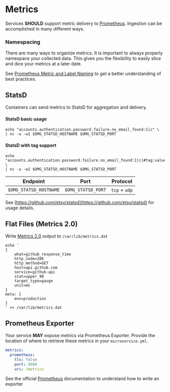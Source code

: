 # Metrics <Badge text="FUTURE" type="error" vertical="middle"/>

Services **SHOULD** support metric delivery to [Prometheus](https://prometheus.io). Ingestion can be accomplished in many different ways.

### Namespacing

There are many ways to organize metrics. It is important to always properly namespace your collected data. This gives you the flexibility to easily slice and dice your metrics at a later date.

See [Prometheus Metric and Label Naming](https://prometheus.io/docs/practices/naming/) to get a better understanding of best practices.

## StatsD

Containers can send metrics to StatsD for aggregation and delivery.

#### StatsD basic usage

```shell
echo "accounts.authentication.password.failure.no_email_found:1|c" \
| nc -u -w1 $OMG_STATSD_HOSTNAME $OMG_STATSD_PORT
```

#### StatsD with tag support

```shell
echo "accounts.authentication.password.failure.no_email_found:1|c|#tag:value,another_tag:another_value" \
| nc -u -w1 $OMG_STATSD_HOSTNAME $OMG_STATSD_PORT
```

| Endpoint               | Port               | Protocol      |
| ---------------------- | ------------------ | ------------- |
| `$OMG_STATSD_HOSTNAME` | `$OMG_STATSD_PORT` | `tcp` + `udp` |

See [https://github.com/etsy/statsd](https://github.com/etsy/statsd) for usage details.

## Flat Files (Metrics 2.0)

Write [Metrics 2.0](http://metrics20.org/) output to `/var/lib/metrics.dat`

```shell
echo '
{
    what=github_response_time
    http_code=206
    http_method=GET
    host=api.github.com
    service=github-api
    stat=upper_90
    target_type=gauge
    unit=ms
}
meta: {
    env=production
}
' >> /var/lib/metrics.dat
```

## Prometheus Exporter

Your service **MAY** expose metrics via Prometheus Exporter. Provide the location of where to retrieve these metrics in your `microservice.yml`.

```yaml
metrics:
  prometheus:
    tls: false
    port: 8080
    uri: /metrics
```

See the official [Prometheus](https://prometheus.io/docs/instrumenting/exporters/) documentation to understand how to write an exporter

<!--
# Details

The service **MAY** provide additional details about metrics in the `microservice.yml` assist end users in understanding the metrics.

```yaml
metrics:
    details:
        github_response_time:
            help: Time in milliseconds GitHub takes takes to return results
```
-->

